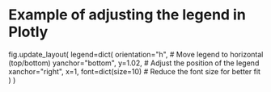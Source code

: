 # Example of adjusting the legend in Plotly
fig.update_layout(
    legend=dict(
        orientation="h",  # Move legend to horizontal (top/bottom)
        yanchor="bottom",
        y=1.02,  # Adjust the position of the legend
        xanchor="right",
        x=1,
        font=dict(size=10)  # Reduce the font size for better fit
    )
)
